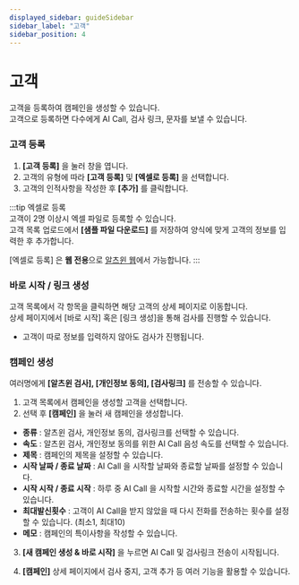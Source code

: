 ```yaml
---
displayed_sidebar: guideSidebar
sidebar_label: "고객"
sidebar_position: 4
---
```


# 고객

고객을 등록하여 캠페인을 생성할 수 있습니다.  
고객으로 등록하면 다수에게 AI Call, 검사 링크, 문자를 보낼 수 있습니다.  

### 고객 등록 

1. **[고객 등록]** 을 눌러 창을 엽니다. 
2. 고객의 유형에 따라 **[고객 등록]** 및 **[엑셀로 등록]** 을 선택합니다.
3. 고객의 인적사항을 작성한 후 **[추가]** 를 클릭합니다.  

:::tip 엑셀로 등록  
고객이 2명 이상시 엑셀 파일로 등록할 수 있습니다.  
고객 목록 업로드에서 **[샘플 파일 다운로드]** 를 저장하여 양식에 맞게 고객의 정보를 입력한 후 추가합니다.

[엑셀로 등록] 은 **웹 전용**으로 [알츠윈 웹](https://www.alzwin.com/)에서 가능합니다. 
:::


### 바로 시작 / 링크 생성

고객 목록에서 각 항목을 클릭하면 해당 고객의 상세 페이지로 이동합니다.  
상세 페이지에서 [바로 시작] 혹은 [링크 생성]을 통해 검사를 진행할 수 있습니다.

- 고객이 따로 정보를 입력하지 않아도 검사가 진행됩니다.


### 캠페인 생성  

여러명에게 **[알츠윈 검사], [개인정보 동의], [검사링크]** 를 전송할 수 있습니다.  

1. 고객 목록에서 캠페인을 생성할 고객을 선택합니다.
2. 선택 후 **[캠페인]** 을 눌러 새 캠페인을 생성합니다.
- **종류** : 알츠윈 검사, 개인정보 동의, 검사링크를 선택할 수 있습니다.
- **속도** : 알츠윈 검사, 개인정보 동의를 위한 AI Call 음성 속도를 선택할 수 있습니다.
- **제목** : 캠페인의 제목을 설정할 수 있습니다.
- **시작 날짜 / 종료 날짜** : AI Call 을 시작할 날짜와 종료할 날짜를 설정할 수 있습니다.
- **시작 시작 / 종료 시작** : 하루 중 AI Call 을 시작할 시간와 종료할 시간을 설정할 수 있습니다.
- **최대발신횟수** : 고객이 AI Call을 받지 않았을 때 다시 전화를 전송하는 횟수를 설정할 수 있습니다.  (최소1, 최대10)
- **메모** : 캠페인의 특이사항을 작성할 수 있습니다.
       
3. **[새 캠페인 생성 & 바로 시작]** 을 누르면 AI Call 및 검사링크 전송이 시작됩니다.

4. **[캠페인]** 상세 페이지에서 검사 중지, 고객 추가 등 여러 기능을 활용할 수 있습니다.    

